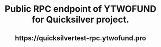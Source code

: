  <h1 align="center"> Public RPC endpoint of YTWOFUND for Quicksilver project.

 <h2 align="center"> https://quicksilvertest-rpc.ytwofund.pro
